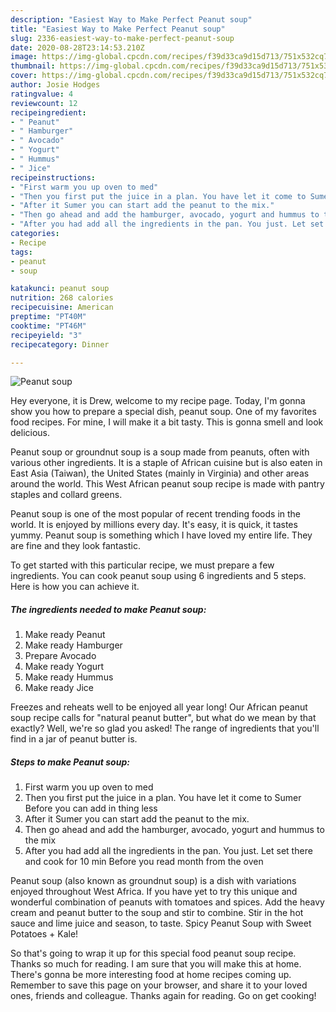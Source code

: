 ```yaml
---
description: "Easiest Way to Make Perfect Peanut soup"
title: "Easiest Way to Make Perfect Peanut soup"
slug: 2336-easiest-way-to-make-perfect-peanut-soup
date: 2020-08-28T23:14:53.210Z
image: https://img-global.cpcdn.com/recipes/f39d33ca9d15d713/751x532cq70/peanut-soup-recipe-main-photo.jpg
thumbnail: https://img-global.cpcdn.com/recipes/f39d33ca9d15d713/751x532cq70/peanut-soup-recipe-main-photo.jpg
cover: https://img-global.cpcdn.com/recipes/f39d33ca9d15d713/751x532cq70/peanut-soup-recipe-main-photo.jpg
author: Josie Hodges
ratingvalue: 4
reviewcount: 12
recipeingredient:
- " Peanut"
- " Hamburger"
- " Avocado"
- " Yogurt"
- " Hummus"
- " Jice"
recipeinstructions:
- "First warm you up oven to med"
- "Then you first put the juice in a plan. You have let it come to Sumer Before you can add in thing less"
- "After it Sumer you can start add the peanut to the mix."
- "Then go ahead and add the hamburger, avocado, yogurt and hummus to the mix"
- "After you had add all the ingredients in the pan. You just. Let set there and cook for 10 min Before you read month from the oven"
categories:
- Recipe
tags:
- peanut
- soup

katakunci: peanut soup 
nutrition: 268 calories
recipecuisine: American
preptime: "PT40M"
cooktime: "PT46M"
recipeyield: "3"
recipecategory: Dinner

---
```



![Peanut soup](https://img-global.cpcdn.com/recipes/f39d33ca9d15d713/751x532cq70/peanut-soup-recipe-main-photo.jpg)

Hey everyone, it is Drew, welcome to my recipe page. Today, I'm gonna show you how to prepare a special dish, peanut soup. One of my favorites food recipes. For mine, I will make it a bit tasty. This is gonna smell and look delicious.

Peanut soup or groundnut soup is a soup made from peanuts, often with various other ingredients. It is a staple of African cuisine but is also eaten in East Asia (Taiwan), the United States (mainly in Virginia) and other areas around the world. This West African peanut soup recipe is made with pantry staples and collard greens.

Peanut soup is one of the most popular of recent trending foods in the world. It is enjoyed by millions every day. It's easy, it is quick, it tastes yummy. Peanut soup is something which I have loved my entire life. They are fine and they look fantastic.


To get started with this particular recipe, we must prepare a few ingredients. You can cook peanut soup using 6 ingredients and 5 steps. Here is how you can achieve it.

<!--inarticleads1-->

##### The ingredients needed to make Peanut soup:

1. Make ready  Peanut
1. Make ready  Hamburger
1. Prepare  Avocado
1. Make ready  Yogurt
1. Make ready  Hummus
1. Make ready  Jice


Freezes and reheats well to be enjoyed all year long! Our African peanut soup recipe calls for &#34;natural peanut butter&#34;, but what do we mean by that exactly? Well, we&#39;re so glad you asked! The range of ingredients that you&#39;ll find in a jar of peanut butter is. 

<!--inarticleads2-->

##### Steps to make Peanut soup:

1. First warm you up oven to med
1. Then you first put the juice in a plan. You have let it come to Sumer Before you can add in thing less
1. After it Sumer you can start add the peanut to the mix.
1. Then go ahead and add the hamburger, avocado, yogurt and hummus to the mix
1. After you had add all the ingredients in the pan. You just. Let set there and cook for 10 min Before you read month from the oven


Peanut soup (also known as groundnut soup) is a dish with variations enjoyed throughout West Africa. If you have yet to try this unique and wonderful combination of peanuts with tomatoes and spices. Add the heavy cream and peanut butter to the soup and stir to combine. Stir in the hot sauce and lime juice and season, to taste. Spicy Peanut Soup with Sweet Potatoes + Kale! 

So that's going to wrap it up for this special food peanut soup recipe. Thanks so much for reading. I am sure that you will make this at home. There's gonna be more interesting food at home recipes coming up. Remember to save this page on your browser, and share it to your loved ones, friends and colleague. Thanks again for reading. Go on get cooking!
